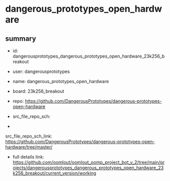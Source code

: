 # dangerous_prototypes_open_hardware
 
## summary 
* id: dangerousprototypes_dangerous_prototypes_open_hardware_23k256_breakout
* user: dangerousprototypes
* name: dangerous_prototypes_open_hardware
* board: 23k256_breakout
* repo: https://github.com/DangerousPrototypes/dangerous-prototypes-open-hardware



* src_file_repo_sch: 
*
 src_file_repo_sch_link: https://github.com/DangerousPrototypes/dangerous-prototypes-open-hardware/tree/master/
* full details link: https://github.com/oomlout/oomlout_oomp_project_bot_v_2/tree/main/projects/dangerousprototypes_dangerous_prototypes_open_hardware_23k256_breakout/current_version/working  






